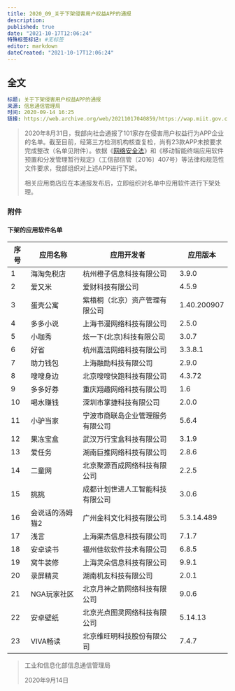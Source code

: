 ```yaml
---
title: 2020_09_关于下架侵害用户权益APP的通报
description:
published: true
date: "2021-10-17T12:06:24"
特殊标签标记: #无标签
editor: markdown
dateCreated: "2021-10-17T12:06:24"
---
```


## 全文

```YAML
标题: 关于下架侵害用户权益APP的通报
来源: 信息通信管理局
时间: 2020-09-14 16:25
链接: https://web.archive.org/web/20211017040859/https://wap.miit.gov.cn/gyhxxhb/jgsj/xxtxglj/APPqhyhqyzxzzxd/tzgg/art/2020/art_8eb6de44294740c7b063204e1c60fb01.html
```

> 2020年8月31日，我部向社会通报了101家存在侵害用户权益行为APP企业的名单。截至目前，经第三方检测机构核查复检，尚有23款APP未按要求完成整改（名单见附件）。依据《[网络安全法](https://ggame.gledos.science/rule/普通法律/中华人民共和国网络安全法.md)》和《移动智能终端应用软件预置和分发管理暂行规定》（工信部信管〔2016〕407号）等法律和规范性文件要求，我部组织对上述APP进行下架。
>
> 相关应用商店应在本通报发布后，立即组织对名单中应用软件进行下架处理。

### 附件

#### 下架的应用软件名单

| 序号 | 应用名称        | 应用开发者                       | 应用版本    |
| ---- | --------------- | -------------------------------- | ----------- |
| 1    | 海淘免税店      | 杭州橙子信息科技有限公司         | 3.9.0       |
| 2    | 爱又米          | 爱财科技有限公司                 | 4.5.9       |
| 3    | 蛋壳公寓        | 紫梧桐（北京）资产管理有限公司   | 1.40.200907 |
| 4    | 多多小说        | 上海书漫网络科技有限公司         | 2.5.0       |
| 5    | 小咖秀          | 炫一下(北京)科技有限公司         | 3.0.7       |
| 6    | 好省            | 杭州嘉洁网络科技有限公司         | 3.3.8.1     |
| 7    | 助力钱包        | 上海融励科技有限公司             | 2.9.0       |
| 8    | 嗖嗖身边        | 北京嗖嗖快跑科技有限公司         | 4.3.72      |
| 9    | 多多好券        | 重庆翔趣网络科技有限公司         | 1.6         |
| 10   | 喝水赚钱        | 深圳市掌捷科技有限公司           | 2.0.0       |
| 11   | 小驴当家        | 宁波市商联岛企业管理服务有限公司 | 5.6.4       |
| 12   | 果冻宝盒        | 武汉万行宝盒科技有限公司         | 3.1.9       |
| 13   | 爱任务          | 湖南巨推网络科技有限公司         | 2.8.6       |
| 14   | 二童网          | 北京聚源百成网络科技有限公司     | 2.2.5       |
| 15   | 挑挑            | 成都计划世进人工智能科技有限公司 | 3.0.6       |
| 16   | 会说话的汤姆猫2 | 广州金科文化科技有限公司         | 5.3.14.489  |
| 17   | 浅言            | 上海渠杰信息科技有限公司         | 7.1.7       |
| 18   | 安卓读书        | 福州佳软软件技术有限公司         | 6.8.5       |
| 19   | 窝牛装修        | 上海灵朵信息科技有限公司         | 9.9.1       |
| 20   | 录屏精灵        | 湖南机友科技有限公司             | 2.0.1       |
| 21   | NGA玩家社区     | 北京月神之箭网络科技有限公司     | 9.0.6       |
| 22   | 安卓壁纸        | 北京光点图灵网络科技有限公司     | 5.14.13     |
| 23   | VIVA畅读        | 北京维旺明科技股份有限公司       | 7.4.7       |

> 工业和信息化部信息通信管理局
>
> 2020年9月14日
